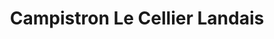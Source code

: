 ---
title: "Campistron Le Cellier Landais"
url: /soorts-hossegor/campistron-le-cellier-landais/
shop: fromage
---